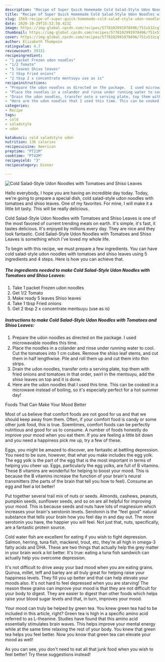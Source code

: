 ```yaml
---
description: "Recipe of Super Quick Homemade Cold Salad-Style Udon Noodles with Tomatoes and Shiso Leaves"
title: "Recipe of Super Quick Homemade Cold Salad-Style Udon Noodles with Tomatoes and Shiso Leaves"
slug: 1569-recipe-of-super-quick-homemade-cold-salad-style-udon-noodles-with-tomatoes-and-shiso-leaves
date: 2020-10-29T15:52:58.423Z
image: https://img-global.cpcdn.com/recipes/5778102991978496/751x532cq70/cold-salad-style-udon-noodles-with-tomatoes-and-shiso-leaves-recipe-main-photo.jpg
thumbnail: https://img-global.cpcdn.com/recipes/5778102991978496/751x532cq70/cold-salad-style-udon-noodles-with-tomatoes-and-shiso-leaves-recipe-main-photo.jpg
cover: https://img-global.cpcdn.com/recipes/5778102991978496/751x532cq70/cold-salad-style-udon-noodles-with-tomatoes-and-shiso-leaves-recipe-main-photo.jpg
author: Elizabeth Thompson
ratingvalue: 4.7
reviewcount: 39331
recipeingredient:
- "1 packet Frozen udon noodles"
- "1/2 Tomato"
- "5 leaves Shiso leaves"
- "1 tbsp Fried onions"
- "2 tbsp 2 x concentrate mentsuyu use as is"
recipeinstructions:
- "Prepare the udon noodles as directed on the package.  I used microwavable noodles this time."
- "Place the noodles in a colander and rinse under running water to cool. Cut the tomatoes into 1 cm cubes.  Remove the shiso leaf stems, and cut them in half lengthwise.  Pile and roll them up and cut them into thin strips."
- "Drain the udon noodles, transfer onto a serving plate, top them with fried onions and tomatoes in that order, swirl in the mentsuyu, add the shiso leaves on top and it is done."
- "Here are the udon noodles that I used this time. This can be cooked in a microwave instead of boiling, so it&#39;s especially perfect for a hot summer day!"
categories:
- Recipe
tags:
- cold
- saladstyle
- udon

katakunci: cold saladstyle udon 
nutrition: 136 calories
recipecuisine: American
preptime: "PT21M"
cooktime: "PT42M"
recipeyield: "3"
recipecategory: Dinner

---
```



![Cold Salad-Style Udon Noodles with Tomatoes and Shiso Leaves](https://img-global.cpcdn.com/recipes/5778102991978496/751x532cq70/cold-salad-style-udon-noodles-with-tomatoes-and-shiso-leaves-recipe-main-photo.jpg)

Hello everybody, I hope you are having an incredible day today. Today, we're going to prepare a special dish, cold salad-style udon noodles with tomatoes and shiso leaves. One of my favorites. For mine, I will make it a little bit tasty. This will be really delicious.

Cold Salad-Style Udon Noodles with Tomatoes and Shiso Leaves is one of the most favored of current trending meals on earth. It's simple, it's fast, it tastes delicious. It's enjoyed by millions every day. They are nice and they look fantastic. Cold Salad-Style Udon Noodles with Tomatoes and Shiso Leaves is something which I've loved my whole life.




To begin with this recipe, we must prepare a few ingredients. You can have cold salad-style udon noodles with tomatoes and shiso leaves using 5 ingredients and 4 steps. Here is how you can achieve that.

<!--inarticleads1-->

##### The ingredients needed to make Cold Salad-Style Udon Noodles with Tomatoes and Shiso Leaves:

1. Take 1 packet Frozen udon noodles
1. Get 1/2 Tomato
1. Make ready 5 leaves Shiso leaves
1. Take 1 tbsp Fried onions
1. Get 2 tbsp 2 x concentrate mentsuyu (use as is)




<!--inarticleads2-->

##### Instructions to make Cold Salad-Style Udon Noodles with Tomatoes and Shiso Leaves:

1. Prepare the udon noodles as directed on the package.  I used microwavable noodles this time.
1. Place the noodles in a colander and rinse under running water to cool. Cut the tomatoes into 1 cm cubes.  Remove the shiso leaf stems, and cut them in half lengthwise.  Pile and roll them up and cut them into thin strips.
1. Drain the udon noodles, transfer onto a serving plate, top them with fried onions and tomatoes in that order, swirl in the mentsuyu, add the shiso leaves on top and it is done.
1. Here are the udon noodles that I used this time. This can be cooked in a microwave instead of boiling, so it&#39;s especially perfect for a hot summer day!




Foods That Can Make Your Mood Better


Most of us believe that comfort foods are not good for us and that we should keep away from them. Often, if your comfort food is candy or some other junk food, this is true. Soemtimes, comfort foods can be perfectly nutritious and good for us to consume. A number of foods honestly do improve your mood when you eat them. If you are feeling a little bit down and you need a happiness pick me up, try a few of these.

Eggs, you might be amazed to discover, are fantastic at battling depression. You need to be sure, however, that what you make includes the egg yolk. The egg yolk is the part of the egg that is the most important in terms of helping you cheer up. Eggs, particularly the egg yolks, are full of B vitamins. These B vitamins are wonderful for helping to boost your mood. This is because the B vitamins increase the function of your brain's neural transmitters (the parts of the brain that tell you how to feel). Consume an egg and feel a lot better!

Put together several trail mix of nuts or seeds. Almonds, cashews, peanuts, pumpkin seeds, sunflower seeds, and so on are all helpful for improving your mood. This is because seeds and nuts have lots of magnesium which increases your brain's serotonin levels. Serotonin is the "feel good" natural substance that tells your brain how you feel day in and day out. The more serotonin you have, the happier you will feel. Not just that, nuts, specifically, are a fantastic protein source.

Cold water fish are excellent for eating if you wish to fight depression. Salmon, herring, tuna fish, mackerel, trout, etc, they're all high in omega-3 fatty acids and DHA. These are two things that actually help the grey matter in your brain work a lot better. It's true: eating a tuna fish sandwich can actually help you overcome depression. 

It's not difficult to drive away your bad mood when you are eating grains. Quinoa, millet, teff and barley are all truly great for helping raise your happiness levels. They fill you up better and that can help elevate your moods also. It's not hard to feel depressed when you are starving! The reason these grains can improve your mood is that they are not difficult for your body to digest. They are easier to digest than other foods which helps raise your blood sugar levels and that, in turn, improves your mood.

Your mood can truly be helped by green tea. You knew green tea had to be included in this article, right? Green tea is high in a specific amino acid referred to as L-theanine. Studies have found that this amino acid essentially stimulates brain waves. This helps improve your mental energy while at the same time relaxing the rest of your body. You knew that green tea helps you feel better. Now you know that green tea can elevate your mood as well!

As you can see, you don't need to eat all that junk food when you wish to feel better! Try  these suggestions  instead!

